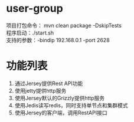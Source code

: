 # user-group
项目打包命令： mvn clean package -DskipTests  
程序启动：./start.sh  
支持的参数：-bindip 192.168.0.1 -port 2628  

# 功能列表
1. 通过Jersey提供Rest API功能
2. 使用jetty提供http服务
3. 使用Jersey默认的Grizzly提供http服务
4. 使用Jedis读写redis，同时支持单节点和集群模式
5. 使用Jersey的客户端，调用RestAPI接口
